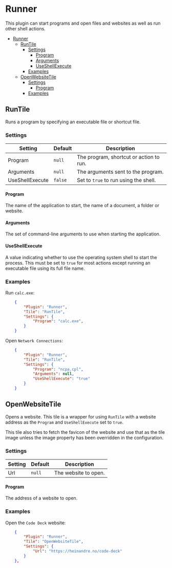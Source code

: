 # Runner

This plugin can start programs and open files and websites as well as run other shell actions.

- [Runner](#runner)
  - [RunTile](#runtile)
    - [Settings](#settings)
      - [Program](#program)
      - [Arguments](#arguments)
      - [UseShellExecute](#useshellexecute)
    - [Examples](#examples)
  - [OpenWebsiteTile](#openwebsitetile)
    - [Settings](#settings-1)
      - [Program](#program-1)
    - [Examples](#examples-1)


## RunTile

Runs a program by specifying an executable file or shortcut file.

### Settings

| Setting         | Default | Description                             |
| --------------- | ------- | --------------------------------------- |
| Program         | `null`  | The program, shortcut or action to run. |
| Arguments       | `null`  | The arguments sent to the program.      |
| UseShellExecute | `false` | Set to `true` to run using the shell.   |

#### Program
The name of the application to start, the name of a document, a folder or website.

#### Arguments
The set of command-line arguments to use when starting the application.

#### UseShellExecute
A value indicating whether to use the operating system shell to start the process. This must be set to `true` for most actions except running an executable file using its full file name.

### Examples

Run `calc.exe`:
```json
    {
        "Plugin": "Runner",
        "Tile": "RunTile",
        "Settings": {
            "Program": "calc.exe",
        }
    }
```

Open `Network Connections`:
```json
    {
        "Plugin": "Runner",
        "Tile": "RunTile",
        "Settings": {
            "Program": "ncpa.cpl",
            "Arguments": null,
            "UseShellExecute": "true"
        }
    }
```



## OpenWebsiteTile

Opens a website. This tile is a wrapper for using `RunTile` with a website address as the `Program` and `UseShellExecute` set to `true`.

This tile also tries to fetch the favicon of the website and use that as the tile image unless the image property has been overridden in the configuration.

### Settings

| Setting | Default | Description          |
| ------- | ------- | -------------------- |
| Url     | `null`  | The website to open. |


#### Program
The address of a website to open.

### Examples

Open the `Code Deck` website:
```json
    {
        "Plugin": "Runner",
        "Tile": "OpenWebsiteTile",
        "Settings": {
            "Url": "https://heinandre.no/code-deck"
        }
    },
```
